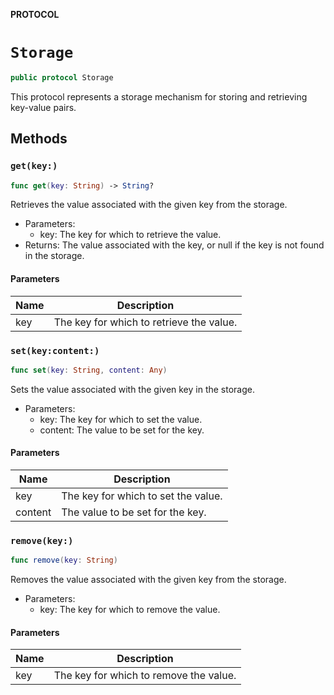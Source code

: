 **PROTOCOL**

# `Storage`

```swift
public protocol Storage
```

This protocol represents a storage mechanism for storing and retrieving key-value pairs.

## Methods
### `get(key:)`

```swift
func get(key: String) -> String?
```

Retrieves the value associated with the given key from the storage.
- Parameters:
  - key: The key for which to retrieve the value.
- Returns: The value associated with the key, or null if the key is not found in the storage.

#### Parameters

| Name | Description |
| ---- | ----------- |
| key | The key for which to retrieve the value. |

### `set(key:content:)`

```swift
func set(key: String, content: Any)
```

Sets the value associated with the given key in the storage.
- Parameters:
  - key: The key for which to set the value.
  - content: The value to be set for the key.

#### Parameters

| Name | Description |
| ---- | ----------- |
| key | The key for which to set the value. |
| content | The value to be set for the key. |

### `remove(key:)`

```swift
func remove(key: String)
```

Removes the value associated with the given key from the storage.
- Parameters:
  - key: The key for which to remove the value.

#### Parameters

| Name | Description |
| ---- | ----------- |
| key | The key for which to remove the value. |